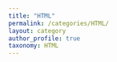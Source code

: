 ```yaml
---
title: "HTML"
permalink: /categories/HTML/
layout: category
author_profile: true
taxonomy: HTML
---
```



